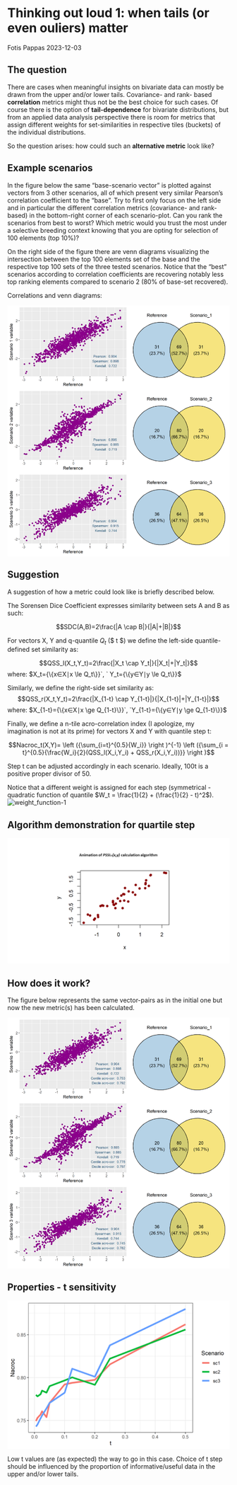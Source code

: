 Thinking out loud 1: when tails (or even ouliers) matter
================
Fotis Pappas
2023-12-03

## The question

There are cases when meaningful insights on bivariate data can mostly be
drawn from the upper and/or lower tails. Covariance- and rank- based
**correlation** metrics might thus not be the best choice for such
cases. Of course there is the option of **tail-dependence** for
bivariate distributions, but from an applied data analysis perspective there
is room for metrics that assign different weights for set-similarities
in respective tiles (buckets) of the individual distributions.

So the question arises: how could such an **alternative metric** look
like?

## Example scenarios

In the figure below the same “base-scenario vector” is plotted against
vectors from 3 other scenarios, all of which present very similar
Pearson’s correlation coefficient to the “base”. Try to first only focus
on the left side and in particular the different correlation metrics
(covariance- and rank- based) in the bottom-right corner of each
scenario-plot. Can you rank the scenarios from best to worst? Which
metric would you trust the most under a selective breeding context
knowing that you are opting for selection of 100 elements (top 10%)?

On the right side of the figure there are venn diagrams visualizing the
intersection between the top 100 elements set of the base and the
respective top 100 sets of the three tested scenarios. Notice that the
“best” scenarios according to correlation coefficients are recovering
notably less top ranking elements compared to scenario 2 (80% of
base-set recovered).

Correlations and venn diagrams:

<img src="NacroCor_files/figure-gfm/fig1-1.png" style="display: block; margin: auto;" />

## Suggestion

A suggestion of how a metric could look like is briefly described below.

The Sorensen Dice Coefficient expresses similarity between sets A and B
as such:

$$SDC(A,B)=2\frac{|A \cap B|}{|A|+|B|}$$

For vectors X, Y and q-quantile $Q_t$ (\$ t \$) we define the left-side
quantile-defined set similarity as:

$$QSS_l(X_t,Y_t)=2\frac{|X_t \cap Y_t|}{|X_t|+|Y_t|}$$ where:
$`X_t={\{x∈X∣x \le Q_t\}}`, ` Y_t={\{y∈Y∣y \le Q_t\}}`$

Similarly, we define the right-side set similarity as:
$$QSS_r(X_t,Y_t)=2\frac{|X_{1-t} \cap Y_{1-t}|}{|X_{1-t}|+|Y_{1-t}|}$$
where:
$`X_{1-t}={\{x∈X∣x \ge Q_{1-t}\}}`, `Y_{1-t}={\{y∈Y∣y \ge Q_{1-t}\}}`$

Finally, we define a n-tile acro-correlation index (I apologize, my
imagination is not at its prime) for vectors X and Y with quantile step
t:

$$Nacroc_t(X,Y)= \left ({\sum_{i=t}^{0.5}{W_i}} \right )^{-1} \left ({\sum_{i = t}^{0.5}{\frac{W_i}{2}(QSS_l(X_i,Y_i) + QSS_r(X_i,Y_i))}} \right )$$

Step t can be adjusted accordingly in each scenario. Ideally, 100t is a
positive proper divisor of 50.

Notice that a different weight is assigned for each step (symmetrical -
quadratic function of quantile
$W_t = \frac{1}{2} + (\frac{1}{2} - t)^2$).
![weight_function-1](https://github.com/pappasfotios/NacroCor/assets/49454378/7f5d6ce2-33b6-473a-bc42-dd6ad28bb41d)

## Algorithm demonstration for quartile step

![](./output_gif.gif)

## How does it work?

The figure below represents the same vector-pairs as in the initial one
but now the new metric(s) has been calculated.

<img src="NacroCor_files/figure-gfm/fig 3-1.png" style="display: block; margin: auto;" />

## Properties - t sensitivity

<img src="NacroCor_files/figure-gfm/properties-1.png" style="display: block; margin: auto;" />

Low t values are (as expected) the way to go in this case. Choice of t step should be influenced by the proportion of informative/useful data in the upper and/or lower tails.
